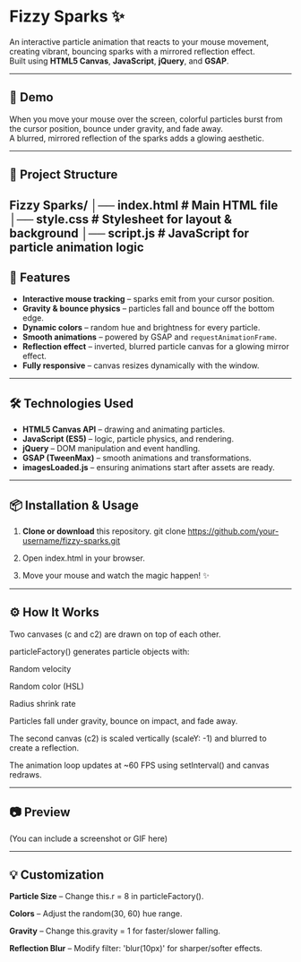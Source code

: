 # Fizzy Sparks ✨

An interactive particle animation that reacts to your mouse movement, creating vibrant, bouncing sparks with a mirrored reflection effect.  
Built using **HTML5 Canvas**, **JavaScript**, **jQuery**, and **GSAP**.

---

## 🚀 Demo
When you move your mouse over the screen, colorful particles burst from the cursor position, bounce under gravity, and fade away.  
A blurred, mirrored reflection of the sparks adds a glowing aesthetic.

---

## 📂 Project Structure
Fizzy Sparks/
│── index.html     # Main HTML file
│── style.css      # Stylesheet for layout & background
│── script.js      # JavaScript for particle animation logic
---

## 🎨 Features
- **Interactive mouse tracking** – sparks emit from your cursor position.
- **Gravity & bounce physics** – particles fall and bounce off the bottom edge.
- **Dynamic colors** – random hue and brightness for every particle.
- **Smooth animations** – powered by GSAP and `requestAnimationFrame`.
- **Reflection effect** – inverted, blurred particle canvas for a glowing mirror effect.
- **Fully responsive** – canvas resizes dynamically with the window.

---

## 🛠️ Technologies Used
- **HTML5 Canvas API** – drawing and animating particles.
- **JavaScript (ES5)** – logic, particle physics, and rendering.
- **jQuery** – DOM manipulation and event handling.
- **GSAP (TweenMax)** – smooth animations and transformations.
- **imagesLoaded.js** – ensuring animations start after assets are ready.

---

## 📦 Installation & Usage
1. **Clone or download** this repository.
   git clone https://github.com/your-username/fizzy-sparks.git

2. Open index.html in your browser.

3. Move your mouse and watch the magic happen! ✨
---

## ⚙️ How It Works
Two canvases (c and c2) are drawn on top of each other.

particleFactory() generates particle objects with:

Random velocity

Random color (HSL)

Radius shrink rate

Particles fall under gravity, bounce on impact, and fade away.

The second canvas (c2) is scaled vertically (scaleY: -1) and blurred to create a reflection.

The animation loop updates at ~60 FPS using setInterval() and canvas redraws.

---
## 📷 Preview
(You can include a screenshot or GIF here)

---
## 💡 Customization
**Particle Size** – Change this.r = 8 in particleFactory().

**Colors** – Adjust the random(30, 60) hue range.

**Gravity** – Change this.gravity = 1 for faster/slower falling.

**Reflection Blur** – Modify filter: 'blur(10px)' for sharper/softer effects.
